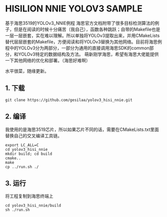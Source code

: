 # HISILION NNIE YOLOV3 SAMPLE
基于海思3519的YOLOv3_NNIE例程
海思官方文档附带了很多目标检测算法的例子，但是在阅读的时候十分痛苦（我自己），函数各种跳跃；自带的Makefile也是一层一层嵌套，实在难以理解。所以单独将YOLOv3提取出来，并用CMakeLists替代层层嵌套的Makefile，方便阅读和将YOLOv3替换为其他网络。目前将海思例程中的YOLOv3分为两部分，一部分为通用的直接调用海思SDK的common部分，和YOLOv3特定的数据结构及方法。
萌新刚学海思，希望有海思大佬能提供一下其他网络的优化和部署。（海思好难啊）</p>
水平很菜，随缘更新。


## 1. 下载
```git clone https://github.com/gesilaa/yolov3_hisi_nnie.git```

## 2. 编译
我使用的是海思3519芯片，所以如果芯片不同的话，需要在CMakeLists.txt里面替换自己的交叉编译工具链。
```
export LC_ALL=C
cd yolov3_hisi_nnie
mkdir build; cd build
cmake..
make
cp ../run.sh ./
```

## 3. 运行
将工程复制到海思终端上
```
cd yolov3_hisi_nnie/build
sh ./run.sh
```
